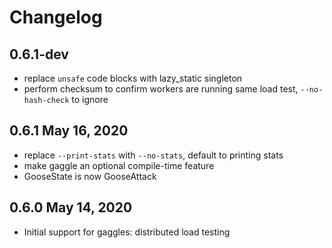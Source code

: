 # Changelog

## 0.6.1-dev
 - replace `unsafe` code blocks with lazy_static singleton
 - perform checksum to confirm workers are running same load test,
   `--no-hash-check` to ignore

## 0.6.1 May 16, 2020
 - replace `--print-stats` with `--no-stats`, default to printing stats
 - make gaggle an optional compile-time feature
 - GooseState is now GooseAttack

## 0.6.0 May 14, 2020
 - Initial support for gaggles: distributed load testing